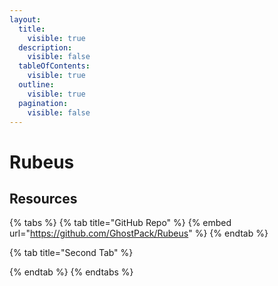 ```yaml
---
layout:
  title:
    visible: true
  description:
    visible: false
  tableOfContents:
    visible: true
  outline:
    visible: true
  pagination:
    visible: false
---
```


# Rubeus



## Resources

{% tabs %}
{% tab title="GitHub Repo" %}
{% embed url="https://github.com/GhostPack/Rubeus" %}
{% endtab %}

{% tab title="Second Tab" %}

{% endtab %}
{% endtabs %}
